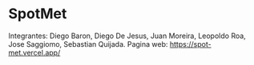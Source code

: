 # SpotMet
Integrantes: Diego Baron, Diego De Jesus, Juan Moreira, Leopoldo Roa, Jose Saggiomo, Sebastian Quijada.
Pagina web: https://spot-met.vercel.app/
